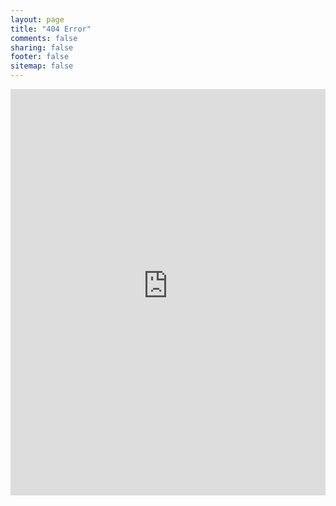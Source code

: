 ```yaml
---
layout: page
title: "404 Error"
comments: false
sharing: false
footer: false
sitemap: false
---
```


<iframe src="https://d3o9f8o0i654j9.cloudfront.net/404/index.html" width="100%" height="650" frameborder="0"></iframe>

